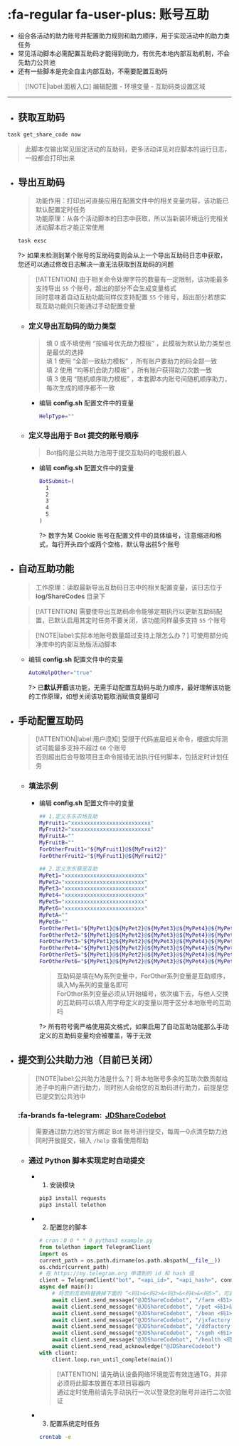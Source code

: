 # :fa-regular fa-user-plus: 账号互助
- 组合各活动的助力账号并配置助力规则和助力顺序，用于实现活动中的助力类任务
- 常见活动脚本必需配置互助码才能得到助力，有优先本地内部互助机制，不会先助力公共池
- 还有一些脚本是完全自主内部互助，不需要配置互助码

> [!NOTE|label:面板入口]
> 编辑配置 - 环境变量 - 互助码类设置区域

***

- ## 获取互助码
```bash
task get_share_code now
```
> 此脚本仅输出常见固定活动的互助码，更多活动详见对应脚本的运行日志，一般都会打印出来

- ## 导出互助码

  > 功能作用：打印出可直接应用在配置文件中的相关变量内容，该功能已默认配置定时任务\
  > 功能原理：从各个活动脚本的日志中获取，所以当新装环境运行完相关活动脚本后才能正常使用

  ```bash
  task exsc
  ```
  ?> 如果未检测到某个账号的互助码变则会从上一个导出互助码日志中获取，您还可以通过修改日志解决一直无法获取到互助码的问题

  > [!ATTENTION]
  > 由于相关命令处理字符的数量有一定限制，该功能最多支持导出 `55` 个账号，超出的部分不会生成变量格式\
  > 同时意味着自动互助功能同样仅支持配置 `55` 个账号，超出部分若想实现互助功能则只能通过手动配置变量

  - ### 定义导出互助码的助力类型 <!-- {docsify-ignore} -->

    > 填 0 或不填使用 “按编号优先助力模板” ，此模板为默认助力类型也是最优的选择\
    > 填 1 使用 “全部一致助力模板” ，所有账户要助力的码全部一致\
    > 填 2 使用 “均等机会助力模板” ，所有账户获得助力次数一致\
    > 填 3 使用 “随机顺序助力模板” ，本套脚本内账号间随机顺序助力，每次生成的顺序都不一致

    - 编辑 **config.sh** 配置文件中的变量

      ```bash
      HelpType=""
      ```

  - ### 定义导出用于 Bot 提交的账号顺序 <!-- {docsify-ignore} -->

    > Bot指的是公共助力池用于提交互助码的电报机器人

    - 编辑 **config.sh** 配置文件中的变量

      ```bash
      BotSubmit=(
        1
        2
        3
        4
        5
      )
      ```
      ?> 数字为某 Cookie 账号在配置文件中的具体编号，注意缩进和格式，每行开头四个或两个空格，默认导出前5个账号

- ## 自动互助功能

  > 工作原理：读取最新导出互助码日志中的相关配置变量，该日志位于 **log/ShareCodes** 目录下

  > [!ATTENTION]
  > 需要使导出互助码命令能够定期执行以更新互助码配置，已默认启用其定时任务不要关闭，该功能同样最多支持 `55` 个账号

  > [!NOTE|label:实际本地账号数量超过支持上限怎么办？]
  > 可使用部分纯净库中的内部互助版活动脚本

  - 编辑 **config.sh** 配置文件中的变量

    ```bash
    AutoHelpOther="true"
    ```

    ?> 已**默认开启**该功能，无需手动配置互助码与助力顺序，最好理解该功能的工作原理，如想关闭该功能取消赋值变量即可

- ## 手动配置互助码

  > [!ATTENTION|label:用户须知]
  > 受限于代码底层相关命令，根据实际测试可能最多支持不超过 `60` 个账号\
  > 否则超出后会导致项目主命令报错无法执行任何脚本，包括定时计划任务

  - ### 填法示例 <!-- {docsify-ignore} -->

    - 编辑 **config.sh** 配置文件中的变量

      ```bash
      ## 1.定义东东农场互助
      MyFruit1="xxxxxxxxxxxxxxxxxxxxxxxxx"
      MyFruit2="xxxxxxxxxxxxxxxxxxxxxxxxx"
      MyFruitA=""
      MyFruitB=""
      ForOtherFruit1="${MyFruit1}@${MyFruit2}"
      ForOtherFruit2="${MyFruit1}@${MyFruit2}"

      ## 2.定义东东萌宠互助
      MyPet1="xxxxxxxxxxxxxxxxxxxxxxxxx"
      MyPet2="xxxxxxxxxxxxxxxxxxxxxxxxx"
      MyPet3="xxxxxxxxxxxxxxxxxxxxxxxxx"
      MyPet4="xxxxxxxxxxxxxxxxxxxxxxxxx"
      MyPet5="xxxxxxxxxxxxxxxxxxxxxxxxx"
      MyPet6="xxxxxxxxxxxxxxxxxxxxxxxxx"
      MyPetA=""
      MyPetB=""
      ForOtherPet1="${MyPet1}@${MyPet2}@${MyPet3}@${MyPet4}@${MyPet5}@${MyPet6}"
      ForOtherPet2="${MyPet1}@${MyPet2}@${MyPet3}@${MyPet4}@${MyPet5}@${MyPet6}"
      ForOtherPet3="${MyPet1}@${MyPet2}@${MyPet3}@${MyPet4}@${MyPet5}@${MyPet6}"
      ForOtherPet4="${MyPet1}@${MyPet2}@${MyPet3}@${MyPet4}@${MyPet5}@${MyPet6}"
      ForOtherPet5="${MyPet1}@${MyPet2}@${MyPet3}@${MyPet4}@${MyPet5}@${MyPet6}"
      ForOtherPet6="${MyPet1}@${MyPet2}@${MyPet3}@${MyPet4}@${MyPet5}@${MyPet6}"
      ```
      > 互助码是填在My系列变量中，ForOther系列变量是互助顺序，填入My系列的变量名即可\
      > ForOther系列变量必须从1开始编号，依次编下去，与他人交换的互助码可以填入用字母定义的变量以用于区分本地账号的互助吗

      ?> 所有符号需严格使用英文格式，如果启用了自动互助功能那么手动定义的互助码变量均会被覆盖，等于无效

- ## 提交到公共助力池（目前已关闭）

  > [!NOTE|label:公共助力池是什么？]
  > 将本地账号多余的互助次数贡献给池子中的用户进行助力，同时别人会给您的互助码进行助力，前提是您已提交到公共池中

  ### :fa-brands fa-telegram:&nbsp; [JDShareCodebot](https://t.me/JDShareCodebot) <!-- {docsify-ignore} -->

  > 需要通过助力池的官方绑定 Bot 账号进行提交，每周一0点清空助力池同时开放提交，输入 `/help` 查看使用帮助

  - ### 通过 Python 脚本实现定时自动提交 <!-- {docsify-ignore} -->

    - 1. 安装模块

      ```bash
      pip3 install requests
      pip3 install telethon
      ``` 

    - 2. 配置您的脚本

      ```python
      # cron：0 0 * * 0 python3 example.py
      from telethon import TelegramClient
      import os
      current_path = os.path.dirname(os.path.abspath(__file__))
      os.chdir(current_path)
      # 在 https://my.telegram.org 申请到的 id 和 hash 值
      client = TelegramClient("bot", "<api_id>", "<api_hash>", connection_retries=None).start()
      async def main():
          # 将您的互助码替换掉下面的 “<码1>&<码2>&<码3>&<码4>&<码5>”，可直接从导出互助码日志中提取
          await client.send_message("@JDShareCodebot", "/farm <码1>&<码2>&<码3>&<码4>&<码5>")
          await client.send_message("@JDShareCodebot", "/pet <码1>&<码2>&<码3>&<码4>&<码5>")
          await client.send_message("@JDShareCodebot", "/bean <码1>&<码2>&<码3>&<码4>&<码5>")
          await client.send_message("@JDShareCodebot", "/jxfactory <码1>&<码2>&<码3>&<码4>&<码5>")
          await client.send_message("@JDShareCodebot", "/ddfactory <码1>&<码2>&<码3>&<码4>&<码5>")
          await client.send_message("@JDShareCodebot", "/sgmh <码1>&<码2>&<码3>&<码4>&<码5>")
          await client.send_message("@JDShareCodebot", "/health <码1>&<码2>&<码3>&<码4>&<码5>")
          await client.send_read_acknowledge("@JDShareCodebot")
      with client:
          client.loop.run_until_complete(main())
      ```

      > [!ATTENTION]
      > 请先确认设备网络环境能否有效连通TG，并非必须将此脚本放置在本项目容器内\
      > 通过定时使用前请先手动执行一次以登录您的账号并进行二次验证

    - 3. 配置系统定时任务

      ```bash
      crontab -e
      ``` 
